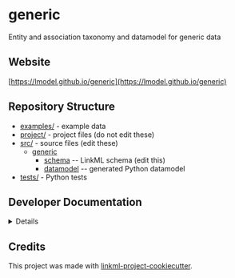 # generic

Entity and association taxonomy and datamodel for generic data

## Website

[https://lmodel.github.io/generic](https://lmodel.github.io/generic)

## Repository Structure

* [examples/](examples/) - example data
* [project/](project/) - project files (do not edit these)
* [src/](src/) - source files (edit these)
  * [generic](src/generic)
    * [schema](src/generic/schema) -- LinkML schema
      (edit this)
    * [datamodel](src/generic/datamodel) -- generated
      Python datamodel
* [tests/](tests/) - Python tests

## Developer Documentation

<details>
Use the `make` command to generate project artefacts:

* `make all`: make everything
* `make deploy`: deploys site
</details>

## Credits

This project was made with
[linkml-project-cookiecutter](https://github.com/linkml/linkml-project-cookiecutter).
